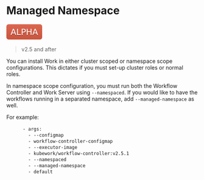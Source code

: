 # Managed Namespace

![alpha](assets/alpha.svg)

> v2.5 and after

You can install Work in either cluster scoped or namespace scope configurations.
This dictates if you must set-up cluster roles or normal roles.

In namespace scope configuration, you must run both the Workflow Controller and
Work Server using `--namespaced`. If you would like to have the workflows
running in a separated namespace, add `--managed-namespace` as well.

For example:

```
      - args:
        - --configmap
        - workflow-controller-configmap
        - --executor-image
        - kubework/workflow-controller:v2.5.1
        - --namespaced
        - --managed-namespace
        - default
```
